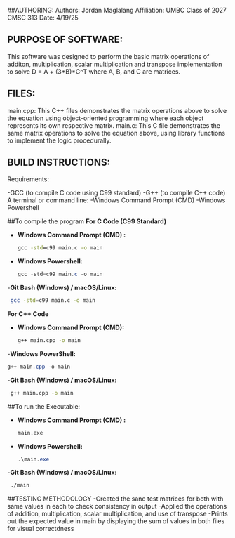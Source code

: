 
##AUTHORING:
Authors: Jordan Maglalang
Affiliation: UMBC Class of 2027 CMSC 313
Date: 4/19/25

## PURPOSE OF SOFTWARE:
This software was designed to perform the basic matrix operations of additon, multiplication, scalar multiplication and transpose implementation to solve D = A + (3*B)*C^T where A, B, and C are matrices. 

## FILES: 

main.cpp: This C++ files demonstrates the matrix operations above to solve the equation using object-oriented programming where each object represents its own respective matrix.
main.c: This C file demonstrates the same matrix operations to solve the equation above, using library functions to implement the logic procedurally.

## BUILD INSTRUCTIONS:

Requirements:

-GCC (to compile C code using C99 standard)
-G++ (to compile C++ code)
A terminal or command line:
-Windows Command Prompt (CMD)
-Windows Powershell



##To compile the program
**For C Code (C99 Standard)**

- **Windows Command Prompt (CMD) :**
   ```cmd
  gcc -std=c99 main.c -o main
  ```
- **Windows Powershell:**
  ```powershell
  gcc -std=c99 main.c -o main
  ```
-**Git Bash (Windows) / macOS/Linux:**
 ```bash
  gcc -std=c99 main.c -o main
  ```
**For C++ Code**
- **Windows Command Prompt (CMD):**
  ```cmd
  g++ main.cpp -o main 
  ```
-**Windows PowerShell:**
   ```powershell
  g++ main.cpp -o main 
  ```
-**Git Bash (Windows) / macOS/Linux:**
 ```bash
  g++ main.cpp -o main
  ```


##To run the Executable:


- **Windows Command Prompt (CMD) :**
   ```cmd
   main.exe
   ```
- **Windows Powershell:**
  ```powershell
  .\main.exe
  ```
-**Git Bash (Windows) / macOS/Linux:**
 ```bash
  ./main
  ```

##TESTING METHODOLOGY
-Created the sane test matrices for both with same values in each to check consistency in output
-Applied the operations of addition, multiplication, scalar multiplication, and use of transpose 
-Prints out the expected value in main by displaying the sum of values in both files for visual correctdness









